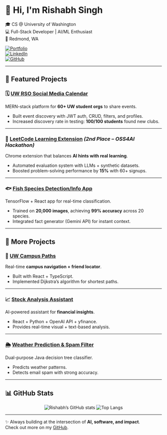 # 👋 Hi, I'm Rishabh Singh  

🎓 CS @ University of Washington  
💻 Full-Stack Developer | AI/ML Enthusiast  
📍 Redmond, WA  

[![Portfolio](https://img.shields.io/badge/Portfolio-000?style=for-the-badge&logo=vercel&logoColor=white)](https://rscsportfolio.vercel.app)  
[![LinkedIn](https://img.shields.io/badge/LinkedIn-0077B5?style=for-the-badge&logo=linkedin&logoColor=white)](https://www.linkedin.com/in/rishabh-singh-411496270/)  
[![GitHub](https://img.shields.io/badge/GitHub-181717?style=for-the-badge&logo=github&logoColor=white)](https://github.com/rissingh23)  

---

## 🚀 Featured Projects  

### 🗓️ [UW RSO Social Media Calendar](https://calendub-app.vercel.app)  
MERN-stack platform for **60+ UW student orgs** to share events.  
- Built event discovery with JWT auth, CRUD, filters, and profiles.  
- Increased discovery rate in testing: **100/100 students** found new clubs.  

---

### 🧩 [LeetCode Learning Extension](https://youtu.be/YhLaJVf3ZGQ) *(2nd Place – OSS4AI Hackathon)*  
Chrome extension that balances **AI hints with real learning**.  
- Automated evaluation system with LLMs + synthetic datasets.  
- Boosted problem-solving performance by **15%** with 60+ signups.  

---

### 🐟 [Fish Species Detection/Info App](https://www.veed.io/view/bf5bec65-5087-4d32-acf8-2edd4e1cbaa6)  
TensorFlow + React app for real-time classification.  
- Trained on **20,000 images**, achieving **99% accuracy** across 20 species.  
- Integrated fact generator (Gemini API) for instant context.  

---

## 📂 More Projects  

### 📍 [UW Campus Paths](https://github.com/rissingh23/uw-campus-pathfinder-friend-locator)  
Real-time **campus navigation + friend locator**.  
- Built with React + TypeScript.  
- Implemented Dijkstra’s algorithm for shortest paths.  

---

### 📈 [Stock Analysis Assistant](https://github.com/rissingh23/AI-Financial-Assistant-visual-text)  
AI-powered assistant for **financial insights**.  
- React + Python + OpenAI API + yfinance.  
- Provides real-time visual + text-based analysis.  

---

### 🌦️ [Weather Prediction & Spam Filter](https://github.com/rissingh23/spam-weather-classifier)  
Dual-purpose Java decision tree classifier.  
- Predicts weather patterns.  
- Detects email spam with strong accuracy.  

---

## 📊 GitHub Stats  

<p align="center">
  <img alt="Rishabh’s GitHub stats" src="https://github-readme-stats.vercel.app/api?username=rissingh23&show_icons=true&theme=radical" />
  <img alt="Top Langs" src="https://github-readme-stats.vercel.app/api/top-langs/?username=rissingh23&layout=compact&theme=radical" />
</p>

---

✨ Always building at the intersection of **AI, software, and impact**.  
Check out more on my [GitHub](https://github.com/rissingh23).
